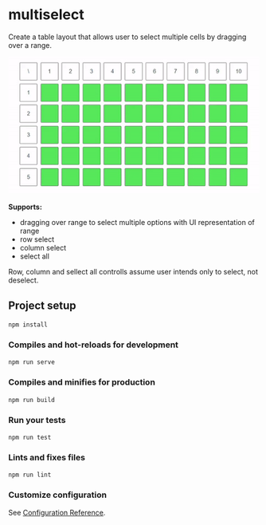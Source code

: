 # multiselect

Create a table layout that allows user to select multiple cells by dragging over a range.

![demo](https://raw.githubusercontent.com/stefanalexlupu/multiselect/master/demo.gif)

**Supports:**
* dragging over range to select multiple options with UI representation of range
* row select
* column select
* select all

Row, column and sellect all controlls assume user intends only to select, not deselect.

## Project setup
```
npm install
```

### Compiles and hot-reloads for development
```
npm run serve
```

### Compiles and minifies for production
```
npm run build
```

### Run your tests
```
npm run test
```

### Lints and fixes files
```
npm run lint
```

### Customize configuration
See [Configuration Reference](https://cli.vuejs.org/config/).
